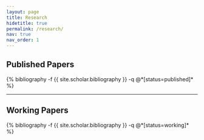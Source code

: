 ```yaml
---
layout: page
title: Research
hidetitle: true
permalink: /research/
nav: true
nav_order: 1
---
```


## Published Papers

<div class="publications">
{% bibliography -f {{ site.scholar.bibliography }} -q @*[status=published]* %}
</div>

***

## Working Papers

<div class="publications">
{% bibliography -f {{ site.scholar.bibliography }} -q @*[status=working]* %}
</div>

